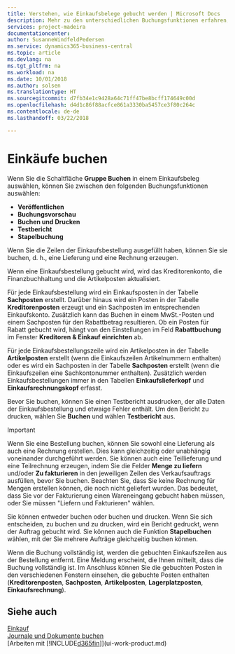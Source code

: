 ```yaml
---
title: Verstehen, wie Einkaufsbelege gebucht werden | Microsoft Docs
description: Mehr zu den unterschiedlichen Buchungsfunktionen erfahren, um Einkaufsbelege zu buchen.
services: project-madeira
documentationcenter: 
author: SusanneWindfeldPedersen
ms.service: dynamics365-business-central
ms.topic: article
ms.devlang: na
ms.tgt_pltfrm: na
ms.workload: na
ms.date: 10/01/2018
ms.author: solsen
ms.translationtype: HT
ms.sourcegitcommit: d7fb34e1c9428a64c71ff47be8bcff174649c00d
ms.openlocfilehash: d4d1c86f88acfce861a3330ba5457ce3f80c264c
ms.contentlocale: de-de
ms.lasthandoff: 03/22/2018

---
```

# <a name="posting-purchases"></a>Einkäufe buchen
Wenn Sie die Schaltfläche **Gruppe Buchen** in einem Einkaufsbeleg auswählen, können Sie zwischen den folgenden Buchungsfunktionen auswählen:

* **Veröffentlichen**
* **Buchungsvorschau**
* **Buchen und Drucken**
* **Testbericht**
* **Stapelbuchung**

Wenn Sie die Zeilen der Einkaufsbestellung ausgefüllt haben, können Sie sie buchen, d. h., eine Lieferung und eine Rechnung erzeugen.

Wenn eine Einkaufsbestellung gebucht wird, wird das Kreditorenkonto, die Finanzbuchhaltung und die Artikelposten aktualisiert.

Für jede Einkaufsbestellung wird ein Einkaufsposten in der Tabelle **Sachposten** erstellt. Darüber hinaus wird ein Posten in der Tabelle **Kreditorenposten** erzeugt und ein Sachposten im entsprechenden Einkaufskonto. Zusätzlich kann das Buchen in einem MwSt.-Posten und einem Sachposten für den Rabattbetrag resultieren. Ob ein Posten für Rabatt gebucht wird, hängt von den Einstellungen im Feld **Rabattbuchung** im Fenster **Kreditoren & Einkauf einrichten** ab.

Für jede Einkaufsbestellungszeile wird ein Artikelposten in der Tabelle **Artikelposten** erstellt (wenn die Einkaufszeilen Artikelnummern enthalten) oder es wird ein Sachposten in der Tabelle **Sachposten** erstellt (wenn die Einkaufszeilen eine Sachkontonummer enthalten). Zusätzlich werden Einkaufsbestellungen immer in den Tabellen **Einkaufslieferkopf** und **Einkaufsrechnungskopf** erfasst.

Bevor Sie buchen, können Sie einen Testbericht ausdrucken, der alle Daten der Einkaufsbestellung und etwaige Fehler enthält. Um den Bericht zu drucken, wählen Sie **Buchen** und wählen **Testbericht** aus.

> [!IMPORTANT]  
>   Wenn Sie eine Bestellung buchen, können Sie sowohl eine Lieferung als auch eine Rechnung erstellen. Dies kann gleichzeitig oder unabhängig voneinander durchgeführt werden. Sie können auch eine Teillieferung und eine Teilrechnung erzeugen, indem Sie die Felder **Menge zu liefern** und/oder **Zu fakturieren** in den jeweiligen Zeilen des Verkaufsauftrags ausfüllen, bevor Sie buchen. Beachten Sie, dass Sie keine Rechnung für Mengen erstellen können, die noch nicht geliefert wurden. Das bedeutet, dass Sie vor der Fakturierung einen Wareneingang gebucht haben müssen, oder Sie müssen "Liefern und Fakturieren" wählen.

Sie können entweder buchen oder buchen und drucken. Wenn Sie sich entscheiden, zu buchen und zu drucken, wird ein Bericht gedruckt, wenn der Auftrag gebucht wird. Sie können auch die Funktion **Stapelbuchen** wählen, mit der Sie mehrere Aufträge gleichzeitig buchen können.

Wenn die Buchung vollständig ist, werden die gebuchten Einkaufszeilen aus der Bestellung entfernt. Eine Meldung erscheint, die Ihnen mitteilt, dass die Buchung vollständig ist. Im Anschluss können Sie die gebuchten Posten in den verschiedenen Fenstern einsehen, die gebuchte Posten enthalten (**Kreditorenposten**, **Sachposten**, **Artikelposten**, **Lagerplatzposten**, **Einkaufsrechnung**).

## <a name="see-also"></a>Siehe auch
[Einkauf](purchasing-manage-purchasing.md)  
[Journale und Dokumente buchen](ui-post-documents-journals.md)  
[Arbeiten mit [!INCLUDE[d365fin](includes/d365fin_md.md)]](ui-work-product.md)


